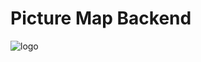 # Picture Map Backend

![logo](https://user-images.githubusercontent.com/53461370/218815888-7ddf5508-ec0d-473f-8ba1-97f9d5d53265.png)

